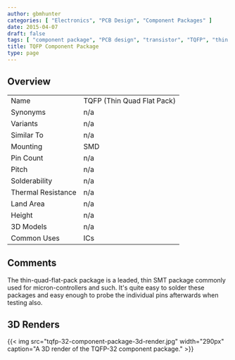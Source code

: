 ```yaml
---
author: gbmhunter
categories: [ "Electronics", "PCB Design", "Component Packages" ]
date: 2015-04-07
draft: false
tags: [ "component package", "PCB design", "transistor", "TQFP", "thin quad flat pack" ]
title: TQFP Component Package
type: page
---
```


## Overview

<table>
<tbody >
<tr >

<td >Name
</td>

<td >TQFP (Thin Quad Flat Pack)
</td>
</tr>
<tr >

<td >Synonyms
</td>

<td >n/a
</td>
</tr>
<tr >

<td >Variants
</td>

<td >n/a
</td>
</tr>
<tr >

<td >Similar To
</td>

<td >n/a
</td>
</tr>
<tr >

<td >Mounting
</td>

<td >SMD
</td>
</tr>
<tr >

<td >Pin Count
</td>

<td >n/a
</td>
</tr>
<tr >

<td >Pitch
</td>

<td >n/a
</td>
</tr>
<tr >

<td >Solderability
</td>

<td >n/a
</td>
</tr>
<tr >

<td >Thermal Resistance
</td>

<td >n/a
</td>
</tr>
<tr >

<td >Land Area
</td>

<td >n/a
</td>
</tr>
<tr >

<td >Height
</td>

<td >n/a
</td>
</tr>
<tr >

<td >3D Models
</td>

<td >n/a
</td>
</tr>
<tr >
<td >Common Uses</td>
<td >ICs</td>
</tr>
</tbody>
</table>

## Comments

The thin-quad-flat-pack package is a leaded, thin SMT package commonly used for micron-controllers and such. It's quite easy to solder these packages and easy enough to probe the individual pins afterwards when testing also.

## 3D Renders

{{< img src="tqfp-32-component-package-3d-render.jpg" width="290px" caption="A 3D render of the TQFP-32 component package."  >}}